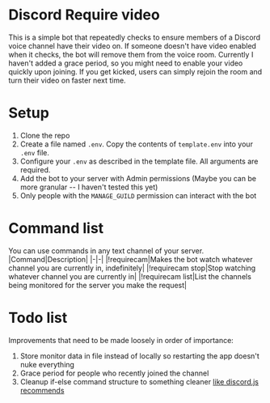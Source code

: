 # Discord Require video
This is a simple bot that repeatedly checks to ensure members of a Discord voice channel have their video on.
If someone doesn't have video enabled when it checks, the bot will remove them from the voice room.
Currently I haven't added a grace period, so you might need to enable your video quickly upon joining.
If you get kicked, users can simply rejoin the room and turn their video on faster next time.

# Setup
1. Clone the repo
2. Create a file named `.env`. Copy the contents of `template.env` into your `.env` file.
3. Configure your `.env` as described in the template file. All arguments are required.
4. Add the bot to your server with Admin permissions (Maybe you can be more granular -- I haven't tested this yet)
5. Only people with the `MANAGE_GUILD` permission can interact with the bot

# Command list
You can use commands in any text channel of your server.
|Command|Description|
|-|-|
|!requirecam|Makes the bot watch whatever channel you are currently in, indefinitely|
|!requirecam stop|Stop watching whatever channel you are currently in|
|!requirecam list|List the channels being monitored for the server you make the request|

# Todo list
Improvements that need to be made loosely in order of importance:
1. Store monitor data in file instead of locally so restarting the app doesn't nuke everything
2. Grace period for people who recently joined the channel
3. Cleanup if-else command structure to something cleaner [like discord.js recommends](https://discordjs.guide/command-handling/#individual-command-files)
